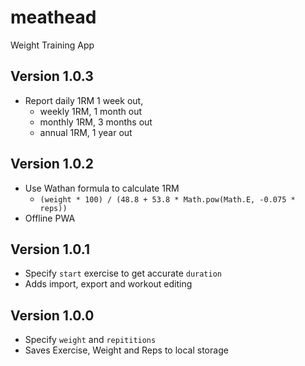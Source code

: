 # meathead

Weight Training App

## Version 1.0.3

- Report daily 1RM 1 week out,
  - weekly 1RM, 1 month out
  - monthly 1RM, 3 months out
  - annual 1RM, 1 year out

## Version 1.0.2

- Use Wathan formula to calculate 1RM
  - `(weight * 100) / (48.8 + 53.8 * Math.pow(Math.E, -0.075 * reps))`
- Offline PWA

## Version 1.0.1

- Specify `start` exercise to get accurate `duration`
- Adds import, export and workout editing

## Version 1.0.0

- Specify `weight` and `repititions`
- Saves Exercise, Weight and Reps to local storage
